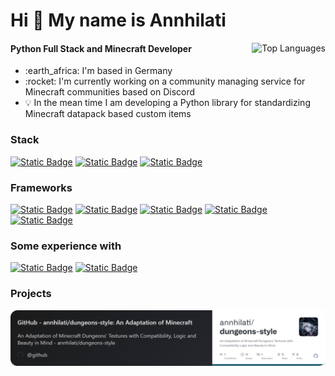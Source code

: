 <h1 align="left">Hi 👋 My name is Annhilati</h1>
<!--<a href="#"><img alt="Static Badge" src="https://api.statusbadges.me/badge/status/720992368110862407?style=for-the-badge&simple=true"></a> <a href="#"><img alt="Static Badge" src="https://api.statusbadges.me/badge/vscode/720992368110862407?style=for-the-badge"></a> <a href="#"><img alt="Static Badge" src="https://api.statusbadges.me/badge/spotify/720992368110862407?style=for-the-badge"></a> -->

<a href="#"><img align="right" src="https://github-readme-stats.vercel.app/api/top-langs/?username=annhilati&layout=compact&theme=dark&bg_color=202125&title_color=ffffff&text_color=ffffff&border_color=1d1e20&langs_count=6&hide=JSON,INI,Markdown,Java%20Properties,Jupyter%20Notebook,HOCON" alt="Top Languages"></a>

#### Python Full Stack and Minecraft Developer

<ul>
    <li>:earth_africa: I'm based in Germany</li>
    <li>:rocket: I'm currently working on a community managing service for Minecraft communities based on Discord</li>
    <li>💡 In the mean time I am developing a Python library for standardizing Minecraft datapack based custom items</li>
</ul>

<!-- <a href="#"><img align="right" src="https://github-readme-stats.vercel.app/api?username=annhilati&show_icons=true&theme=dark&layout=compact&theme=dark&bg_color=161928&title_color=ffffff&text_color=ffffff&border_color=2A2630&icon_color=ffffff" alt="User Stats"></a> -->

### Stack
<a href="#"><img alt="Static Badge" src="https://img.shields.io/badge/Python-x?style=for-the-badge&logo=python&logoColor=ffffff&color=4c75a9"></a> <a href="#"><img alt="Static Badge" src="https://img.shields.io/badge/JavaScript-x?style=for-the-badge&logo=javascript&logoColor=000000&color=f1df40"></a> <a href="#"><img alt="Static Badge" src="https://img.shields.io/badge/Svelte-x?style=for-the-badge&logo=svelte&logoColor=ffffff&color=%23FF3E00"></a>


### Frameworks
<a href="#"><img alt="Static Badge" src="https://img.shields.io/badge/discord.py-x?style=for-the-badge&logo=python&logoColor=ffffff&labelColor=4c75a9&color=161926"></a> <a href="#"><img alt="Static Badge" src="https://img.shields.io/badge/fastAPI-x?style=for-the-badge&logo=python&logoColor=ffffff&labelColor=4c75a9&color=161926"></a> <a href="#"><img alt="Static Badge" src="https://img.shields.io/badge/pydantic-x?style=for-the-badge&logo=pydantic&logoColor=ffffff&labelColor=4c75a9&color=161926"></a> <a href="#"><img alt="Static Badge" src="https://img.shields.io/badge/puppeteer-x?style=for-the-badge&logo=javascript&logoColor=000000&labelColor=f1df40&color=161926"></a> <a href="#"><img alt="Static Badge" src="https://img.shields.io/badge/beet-x?style=for-the-badge&logo=namemc&logoColor=ffffff&labelColor=E22837&color=161926"></a>

### Some experience with
<a href="#"><img alt="Static Badge" src="https://img.shields.io/badge/GLSL-x?style=for-the-badge&logo=opengl&logoColor=ffffff&color=%235586A4"></a> <a href="#"><img alt="Static Badge" src="https://img.shields.io/badge/Java-x?style=for-the-badge&logoColor=ffffff&color=f36f53"></a>

### Projects
<a href="https://github.com/annhilati/dungeons-style"><img src="image-1.png"></a>
